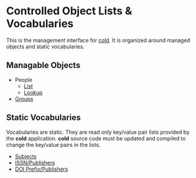 Controlled Object Lists & Vocabularies
======================================

This is the management interface for [cold](readme.html). It is organized around managed objects and static vocabularies.

Managable Objects
-----------------

- People
    - [List](/app/people.html)
    - [Lookup](/app/lookup-people.html)
- [Groups](/app/groups.html)


Static Vocabularies
-------------------

Vocabularies are static. They are read only key/value pair lists provided by the **cold** application.  **cold** source code must be updated and compiled to change the key/value pairs in the lists.

- [Subjects](/app/subjects.html)
- [ISSN/Publishers](/app/issns.html)
- [DOI Prefix/Publishers](/app/doi-prefixes.html)


